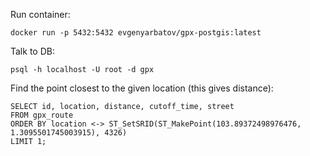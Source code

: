 Run container:

```
docker run -p 5432:5432 evgenyarbatov/gpx-postgis:latest
```

Talk to DB:

```
psql -h localhost -U root -d gpx
```

Find the point closest to the given location (this gives distance):

```
SELECT id, location, distance, cutoff_time, street
FROM gpx_route
ORDER BY location <-> ST_SetSRID(ST_MakePoint(103.89372498976476, 1.3095501745003915), 4326)
LIMIT 1;
```